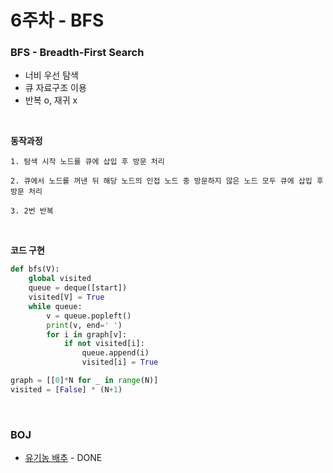 # 6주차 - BFS

### BFS - Breadth-First Search

- 너비 우선 탐색 
- 큐 자료구조 이용
- 반복 o, 재귀 x

<br>

**동작과정**


    1. 탐색 시작 노드를 큐에 삽입 후 방문 처리

    2. 큐에서 노드를 꺼낸 뒤 해당 노드의 인접 노드 중 방문하지 않은 노드 모두 큐에 삽입 후 방문 처리

    3. 2번 반복

<br>

**코드 구현**

```python
def bfs(V):
    global visited
    queue = deque([start])
    visited[V] = True
    while queue:
        v = queue.popleft()
        print(v, end=' ')
        for i in graph[v]:
            if not visited[i]:
                queue.append(i)
                visited[i] = True

graph = [[0]*N for _ in range(N)]
visited = [False] * (N+1)
```
<br>

### BOJ

- [유기농 배추](https://www.acmicpc.net/problem/1012) - DONE

